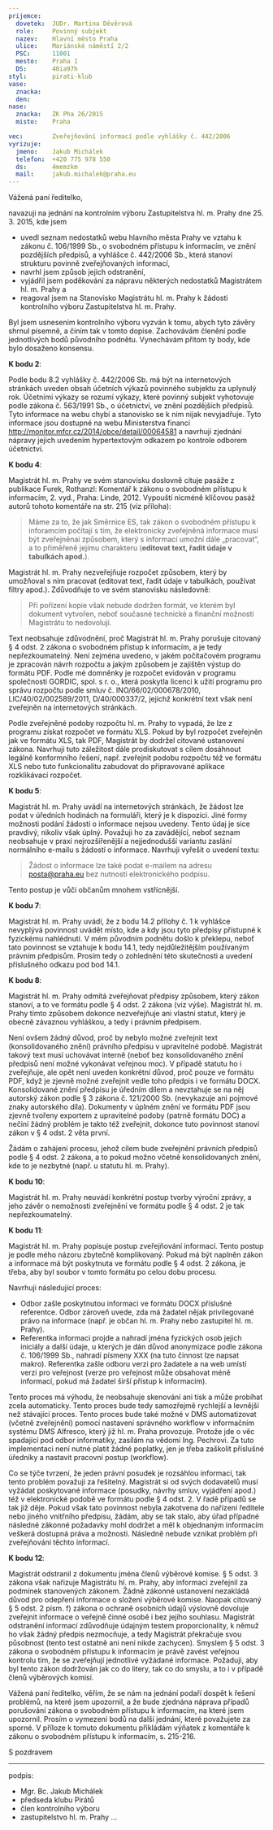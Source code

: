 ```yaml
---
prijemce: 
  dovetek:  JUDr. Martina Děvěrová
  role:     Povinný subjekt
  nazev:    Hlavní město Praha
  ulice:    Mariánské náměstí 2/2
  PSC:      11001
  mesto:    Praha 1
  DS:       48ia97h
styl:       pirati-klub
vase:
  znacka:   
  den:      
nase:
  znacka:   ZK Pha 26/2015
  misto:    Praha

vec:        Zveřejňování informací podle vyhlášky č. 442/2006
vyrizuje:   
  jmeno:    Jakub Michálek
  telefon:  +420 775 978 550
  ds:       4memzkm
  mail:     jakub.michalek@praha.eu
---
```


Vážená paní ředitelko,

navazuji na jednání na kontrolním výboru Zastupitelstva hl. m. Prahy dne 25. 3. 2015, kde jsem 

* uvedl seznam nedostatků webu hlavního města Prahy ve vztahu k zákonu č. 106/1999 Sb., o svobodném přístupu k informacím, ve znění pozdějších předpisů, a vyhlášce č. 442/2006 Sb., která stanoví strukturu povinně zveřejňovaných informací, 
* navrhl jsem způsob jejich odstranění, 
* vyjádřil jsem poděkování za nápravu některých nedostatků Magistrátem hl. m. Prahy a 
* reagoval jsem na Stanovisko Magistrátu hl. m. Prahy k žádosti kontrolního výboru Zastupitelstva hl. m. Prahy. 

Byl jsem usnesením kontrolního výboru vyzván k tomu, abych tyto závěry shrnul písemně, a činím tak v tomto dopise. Zachovávám členění podle jednotlivých bodů původního podnětu. Vynechávám přitom ty body, kde bylo dosaženo konsensu.

**K bodu 2**:

Podle bodu 8.2 vyhlášky č. 442/2006 Sb. má být na internetových stránkách uveden obsah účetních výkazů povinného subjektu za uplynulý rok. Účetními výkazy se rozumí výkazy, které povinný subjekt vyhotovuje podle zákona č. 563/1991 Sb., o účetnictví, ve znění pozdějších předpisů. Tyto informace na webu chybí a stanovisko se k nim nijak nevyjadřuje. Tyto informace jsou dostupné na webu Ministerstva financí <http://monitor.mfcr.cz/2014/obce/detail/00064581> a navrhuji zjednání nápravy jejich uvedením hypertextovým odkazem po kontrole odborem účetnictví.

**K bodu 4**:

Magistrát hl. m. Prahy ve svém stanovisku doslovně cituje pasáže z publikace Furek, Rothanzl: Komentář k zákonu o svobodném přístupu k informacím, 2. vyd., Praha: Linde, 2012. Vypouští nicméně klíčovou pasáž autorů tohoto komentáře na str. 215 (viz příloha):

> Máme za to, že jak Směrnice ES, tak zákon o svobodném přístupu k inforamcím počítají s tím, že elektronicky zveřejněná informace musí být zveřejněnai způsobem, který s informací umožní dále „pracovat“, a to přiměřeně jejímu charakteru (**editovat text, řadit údaje v tabulkách apod.**).

Magistrát hl. m. Prahy nezveřejňuje rozpočet způsobem, který by umožňoval s ním pracovat (editovat text, řadit údaje v tabulkách, používat filtry apod.). Zdůvodňuje to ve svém stanovisku následovně:

> Při pořízení kopie však nebude dodržen formát, ve kterém byl dokument vytvořen, neboť současné technické a finanční možnosti Magistrátu to nedovolují. 

Text neobsahuje zdůvodnění, proč Magistrát hl. m. Prahy porušuje citovaný § 4 odst. 2 zákona o svobodném přístup k informacím, a je tedy nepřezkoumatelný. Není zejména uvedeno, v jakém počítačovém programu je zpracován návrh rozpočtu a jakým způsobem je zajištěn výstup do formátu PDF. Podle mé domněnky je rozpočet evidován v programu společnosti GORDIC, spol. s r. o., která poskytla licenci k užití programu pro správu rozpočtu podle smluv č. INO/66/02/000678/2010, LIC/40/02/002589/2011, D/40/000337/2, jejichž konkrétní text však není zveřejněn na internetových stránkách. 

Podle zveřejněné podoby rozpočtu hl. m. Prahy to vypadá, že lze z programu získat rozpočet ve formátu XLS. Pokud by byl rozpočet zveřejněn jak ve formátu XLS, tak PDF, Magistrát by dodržel citované ustanovení zákona. Navrhuji tuto záležitost dále prodiskutovat s cílem dosáhnout legálně konformního řešení, např. zveřejnit podobu rozpočtu též ve formátu XLS nebo tuto funkcionalitu zabudovat do připravované aplikace rozklikávací rozpočet.

**K bodu 5**:

Magistrát hl. m. Prahy uvádí na internetových stránkách, že žádost lze podat v úředních hodinách na formuláři, který je k dispozici. Jiné formy možnosti podání žádosti o informace nejsou uvedeny. Tento údaj je sice pravdivý, nikoliv však úplný. Považuji ho za zavádějící, neboť seznam neobsahuje v praxi nejrozšířenější a nejjednodušší variantu zaslání normálního e-mailu s žádostí o informace. Navrhuji vyřešit o uvedení textu:

> Žádost o informace lze také podat e-mailem na adresu <posta@praha.eu> bez nutnosti elektronického podpisu.

Tento postup je vůči občanům mnohem vstřícnější.

**K bodu 7**:

Magistrát hl. m. Prahy uvádí, že z bodu 14.2 přílohy č. 1 k vyhlášce nevyplývá povinnost uvádět místo, kde a kdy jsou tyto předpisy přístupné k fyzickému nahlédnutí. V mém původním podnětu došlo k překlepu, neboť tato povinnost se vztahuje k bodu 14.1, tedy nejdůležitějším používaným právním předpisům. Prosím tedy o zohlednění této skutečnosti a uvedení příslušného odkazu pod bod 14.1.

**K bodu 8**:

Magistrát hl. m. Prahy odmítá zveřejňovat předpisy způsobem, který zákon stanoví, a to ve formátu podle § 4 odst. 2 zákona (viz výše). Magistrát hl. m. Prahy tímto způsobem dokonce nezveřejňuje ani vlastní statut, který je obecně závaznou vyhláškou, a tedy i právním předpisem. 

Není ovšem žádný důvod, proč by nebylo možné zveřejnit text (konsolidovaného znění) právního předpisu v upravitelné podobě. Magistrát takový text musí uchovávat interně (neboť bez konsolidovaného znění předpisů není možné vykonávat veřejnou moc). V případě statutu ho i zveřejňuje, ale opět není uveden konkrétní důvod, proč pouze ve formátu PDF, když je zjevně možné zveřejnit vedle toho předpis i ve formátu DOCX. Konsolidované znění předpisu je úředním dílem a nevztahuje se na něj autorský zákon podle § 3 zákona č. 121/2000 Sb. (nevykazuje ani pojmové znaky autorského díla). Dokumenty v úplném znění ve formátu PDF jsou zjevně tvořeny exportem z upravitelné podoby (patrně formátu DOC) a nečiní žádný problém je takto též zveřejnit, dokonce tuto povinnost stanoví zákon v § 4 odst. 2 věta první. 

Žádám o zahájení procesu, jehož cílem bude zveřejnění právních předpisů podle § 4 odst. 2 zákona, a to pokud možno včetně konsolidovaných znění, kde to je nezbytné (např. u statutu hl. m. Prahy). 

**K bodu 10**:

Magistrát hl. m. Prahy neuvádí konkrétní postup tvorby výroční zprávy, a jeho závěr o nemožnosti zveřejnění ve formátu podle § 4 odst. 2 je tak nepřezkoumatelný. 

**K bodu 11**:

Magistrát hl. m. Prahy popisuje postup zveřejňování informací. Tento postup je podle mého názoru zbytečně komplikovaný. Pokud má být naplněn zákon a informace má být poskytnuta ve formátu podle § 4 odst. 2 zákona, je třeba, aby byl soubor v tomto formátu po celou dobu procesu.

Navrhuji následující proces: 

* Odbor zašle poskytnutou informaci ve formátu DOCX příslušné referentce. Odbor zároveň uvede, zda má žadatel nějak privilegované právo na informace (např. je občan hl. m. Prahy nebo zastupitel hl. m. Prahy). 
* Referentka informaci projde a nahradí jména fyzických osob jejich iniciály a další údaje, u kterých je dán důvod anonymizace podle zákona č. 106/1999 Sb., nahradí písmeny XXX (na tuto činnost lze napsat makro). Referentka zašle odboru verzi pro žadatele a na web umístí verzi pro veřejnost (verze pro veřejnost může obsahovat méně informací, pokud má žadatel širší přístup k informacím).

Tento proces má výhodu, že neobsahuje skenování ani tisk a může probíhat zcela automaticky. Tento proces bude tedy samozřejmě rychlejší a levnější než stávající proces. Tento proces bude také možné v DMS automatizovat (včetně zveřejnění) pomocí nastavení správného workflow v informačním systému DMS Alfresco, který již hl. m. Praha provozuje. Protože jde o věc spadající pod odbor informatiky, zasílám na vědomí Ing. Pechrovi. Za tuto implementaci není nutné platit žádné poplatky, jen je třeba zaškolit příslušné úředníky a nastavit pracovní postup (workflow).

Co se týče tvrzení, že jeden právní posudek je rozsáhlou informací, tak tento problém považuji za řešitelný. Magistrát si od svých dodavatelů musí vyžádat poskytované informace (posudky, návrhy smluv, vyjádření apod.) též v elektronické podobě ve formátu podle § 4 odst. 2. V řadě případů se tak již děje. Pokud však tato povinnost nebyla zakotvena do nařízení ředitele nebo jiného vnitřního předpisu, žádám, aby se tak stalo, aby úřad případné následné zákonné požadavky mohl dodržet a měl k objednaným informacím veškerá dostupná práva a možnosti. Následně nebude vznikat problém při zveřejňování těchto informací.

**K bodu 12**:

Magistrát odstranil z dokumentu jména členů výběrové komise. § 5 odst. 3 zákona však nařizuje Magistrátu hl. m. Prahy, aby informaci zveřejnil za podmínek stanovených zákonem. Žádné zákonné ustanovení nezakládá důvod pro odepření informace o složení výběrové komise. Naopak citovaný § 5 odst. 2 písm. f) zákona o ochraně osobních údajů výslovně dovoluje zveřejnit informace o veřejně činné osobě i bez jejího souhlasu. Magistrát odstranění informací zdůvodňuje údajným testem proporcionality, k němuž ho však žádný předpis nezmocňuje, a tedy Magistrát překračuje svou působnost (tento test ostatně ani není nikde zachycen). Smyslem § 5 odst. 3 zákona o svobodném přístupu k informacím je právě zavést veřejnou kontrolu tím, že se zveřejňují jednotlivé vyžádané informace. Požaduji, aby byl tento zákon dodržován jak co do litery, tak co do smyslu, a to i v případě členů výběrových komisí.

Vážená paní ředitelko, věřím, že se nám na jednání podaří dospět k řešení problémů, na které jsem upozornil, a že bude zjednána náprava případů porušování zákona o svobodném přístupu k informacím, na které jsem upozornil. Prosím o vymezení bodů na další jednání, které považujete za sporné. V příloze k tomuto dokumentu přikládám výňatek z komentáře k zákonu o svobodném přístupu k informacím, s. 215-216.

S pozdravem

---
podpis: 
  - Mgr. Bc. Jakub Michálek
  - předseda klubu Pirátů
  - člen kontrolního výboru
  - zastupitelstvo hl. m. Prahy
...

